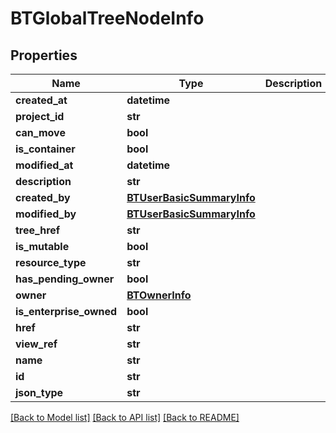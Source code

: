 # BTGlobalTreeNodeInfo

## Properties
Name | Type | Description | Notes
------------ | ------------- | ------------- | -------------
**created_at** | **datetime** |  | [optional] 
**project_id** | **str** |  | [optional] 
**can_move** | **bool** |  | [optional] 
**is_container** | **bool** |  | [optional] 
**modified_at** | **datetime** |  | [optional] 
**description** | **str** |  | [optional] 
**created_by** | [**BTUserBasicSummaryInfo**](BTUserBasicSummaryInfo.md) |  | [optional] 
**modified_by** | [**BTUserBasicSummaryInfo**](BTUserBasicSummaryInfo.md) |  | [optional] 
**tree_href** | **str** |  | [optional] 
**is_mutable** | **bool** |  | [optional] 
**resource_type** | **str** |  | [optional] 
**has_pending_owner** | **bool** |  | [optional] 
**owner** | [**BTOwnerInfo**](BTOwnerInfo.md) |  | [optional] 
**is_enterprise_owned** | **bool** |  | [optional] 
**href** | **str** |  | [optional] 
**view_ref** | **str** |  | [optional] 
**name** | **str** |  | [optional] 
**id** | **str** |  | [optional] 
**json_type** | **str** |  | 

[[Back to Model list]](../README.md#documentation-for-models) [[Back to API list]](../README.md#documentation-for-api-endpoints) [[Back to README]](../README.md)


